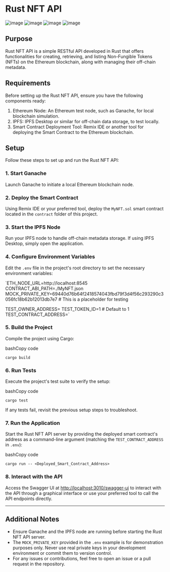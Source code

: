 Rust NFT API
============

![image](https://github.com/luishsr/rust-nft-api/assets/80909424/a47a26b8-a1d8-4070-9b3d-2a014cc87916)
![image](https://github.com/luishsr/rust-nft-api/assets/80909424/fc0fa1cf-59c5-4973-ba7f-602327178aad)
![image](https://github.com/luishsr/rust-nft-api/assets/80909424/15ca472d-6bf0-4398-9ee1-dd3cae8599f2)
![image](https://github.com/luishsr/rust-nft-api/assets/80909424/def2332b-539f-42f2-9a4a-6b154652f4f7)

Purpose
-------

Rust NFT API is a simple RESTful API developed in Rust that offers functionalities for creating, retrieving, and listing Non-Fungible Tokens (NFTs) on the Ethereum blockchain, along with managing their off-chain metadata.

Requirements
------------

Before setting up the Rust NFT API, ensure you have the following components ready:

1.  Ethereum Node: An Ethereum test node, such as Ganache, for local blockchain simulation.
2.  IPFS: IPFS Desktop or similar for off-chain data storage, to test locally.
3.  Smart Contract Deployment Tool: Remix IDE or another tool for deploying the Smart Contract to the Ethereum blockchain.

Setup
-----

Follow these steps to set up and run the Rust NFT API:

### 1\. Start Ganache

Launch Ganache to initiate a local Ethereum blockchain node.

### 2\. Deploy the Smart Contract

Using Remix IDE or your preferred tool, deploy the `MyNFT.sol` smart contract located in the `contract` folder of this project.

### 3\. Start the IPFS Node

Run your IPFS node to handle off-chain metadata storage. If using IPFS Desktop, simply open the application.

### 4\. Configure Environment Variables

Edit the `.env` file in the project's root directory to set the necessary environment variables:

`ETH_NODE_URL=http://localhost:8545
CONTRACT_ABI_PATH=./MyNFT.json
MOCK_PRIVATE_KEY=69440d76b64f2418574043fbd79f3d4f56c293290c3056fc18b62b12013db7e7 # This is a placeholder for testing

TEST_OWNER_ADDRESS=<Your Token Owner account address from Ganache>
TEST_TOKEN_ID=1 # Default to 1
TEST_CONTRACT_ADDRESS=<Your deployed Smart Contract address>`

### 5\. Build the Project

Compile the project using Cargo:

bashCopy code

`cargo build`

### 6\. Run Tests

Execute the project's test suite to verify the setup:

bashCopy code

`cargo test`

If any tests fail, revisit the previous setup steps to troubleshoot.

### 7\. Run the Application

Start the Rust NFT API server by providing the deployed smart contract's address as a command-line argument (matching the `TEST_CONTRACT_ADDRESS` in `.env`):

bashCopy code

`cargo run -- <Deployed_Smart_Contract_Address>`

### 8\. Interact with the API

Access the Swagger UI at <http://localhost:3010/swagger-ui> to interact with the API through a graphical interface or use your preferred tool to call the API endpoints directly.

* * * * *

Additional Notes
----------------

-   Ensure Ganache and the IPFS node are running before starting the Rust NFT API server.
-   The `MOCK_PRIVATE_KEY` provided in the `.env` example is for demonstration purposes only. Never use real private keys in your development environment or commit them to version control.
-   For any issues or contributions, feel free to open an issue or a pull request in the repository.
